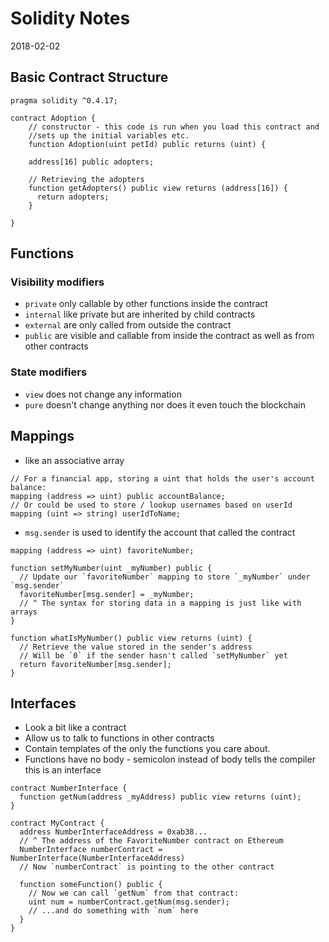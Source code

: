 
# Solidity Notes

2018-02-02

## Basic Contract Structure

```solidity
pragma solidity ^0.4.17;

contract Adoption {
    // constructor - this code is run when you load this contract and 
    //sets up the initial variables etc. 
    function Adoption(uint petId) public returns (uint) {

    address[16] public adopters;
    
    // Retrieving the adopters
    function getAdopters() public view returns (address[16]) {
      return adopters;
    }

}
```


## Functions

### Visibility modifiers
* ```private``` only callable by other functions inside the contract
* ```internal``` like private but are inherited by child contracts
* ```external``` are only called from outside the contract
* ```public``` are visible and callable from inside the contract as well as 
from other contracts
### State modifiers
* ```view``` does not change any information
* ```pure``` doesn't change anything nor does it even touch the blockchain 


## Mappings
* like an associative array 
```solidity
// For a financial app, storing a uint that holds the user's account balance:
mapping (address => uint) public accountBalance;
// Or could be used to store / lookup usernames based on userId
mapping (uint => string) userIdToName;
```
* ```msg.sender``` is used to identify the account that called the contract
```
mapping (address => uint) favoriteNumber;

function setMyNumber(uint _myNumber) public {
  // Update our `favoriteNumber` mapping to store `_myNumber` under `msg.sender`
  favoriteNumber[msg.sender] = _myNumber;
  // ^ The syntax for storing data in a mapping is just like with arrays
}

function whatIsMyNumber() public view returns (uint) {
  // Retrieve the value stored in the sender's address
  // Will be `0` if the sender hasn't called `setMyNumber` yet
  return favoriteNumber[msg.sender];
}
```

## Interfaces

* Look a bit like a contract
* Allow us to talk to functions in other contracts
* Contain templates of the only the functions you care about.
* Functions have no body - semicolon instead of body tells the compiler this is an 
interface 

```
contract NumberInterface {
  function getNum(address _myAddress) public view returns (uint);
}

contract MyContract {
  address NumberInterfaceAddress = 0xab38... 
  // ^ The address of the FavoriteNumber contract on Ethereum
  NumberInterface numberContract = NumberInterface(NumberInterfaceAddress)
  // Now `numberContract` is pointing to the other contract

  function someFunction() public {
    // Now we can call `getNum` from that contract:
    uint num = numberContract.getNum(msg.sender);
    // ...and do something with `num` here
  }
}


```

